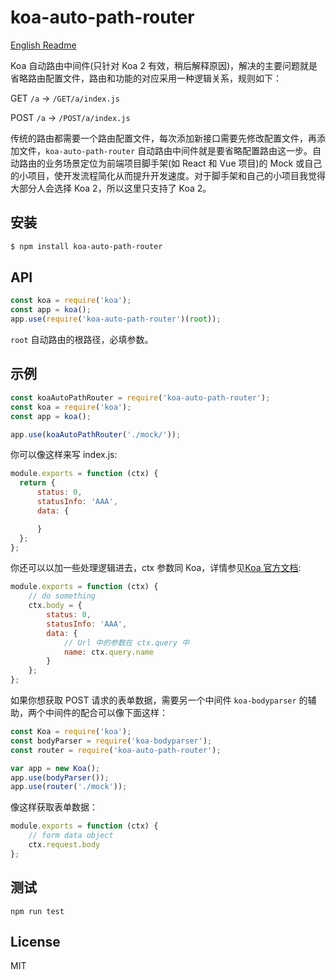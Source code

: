 # koa-auto-path-router

[English Readme](https://github.com/longze/koa-auto-path-router/blob/master/README.md)

Koa 自动路由中间件(只针对 Koa 2 有效，稍后解释原因)，解决的主要问题就是省略路由配置文件，路由和功能的对应采用一种逻辑关系，规则如下：

GET `/a` -> `/GET/a/index.js`

POST `/a` -> `/POST/a/index.js`

传统的路由都需要一个路由配置文件，每次添加新接口需要先修改配置文件，再添加文件，`koa-auto-path-router` 自动路由中间件就是要省略配置路由这一步。自动路由的业务场景定位为前端项目脚手架(如 React 和 Vue 项目)的 Mock 或自己的小项目，使开发流程简化从而提升开发速度。对于脚手架和自己的小项目我觉得大部分人会选择 Koa 2，所以这里只支持了 Koa 2。

## 安装

```bash
$ npm install koa-auto-path-router
```

## API

```js
const koa = require('koa');
const app = koa();
app.use(require('koa-auto-path-router')(root));
```

`root` 自动路由的根路径，必填参数。

## 示例

```js
const koaAutoPathRouter = require('koa-auto-path-router');
const koa = require('koa');
const app = koa();

app.use(koaAutoPathRouter('./mock/'));
```

你可以像这样来写 index.js:

```js
module.exports = function (ctx) {
  return {
      status: 0,
      statusInfo: 'AAA',
      data: {

      }
  };
};
```

你还可以以加一些处理逻辑进去，ctx 参数同 Koa，详情参见[Koa 官方文档](https://github.com/koajs/koa#context-request-and-response):

```js
module.exports = function (ctx) {
    // do something
    ctx.body = {
        status: 0,
        statusInfo: 'AAA',
        data: {
            // Url 中的参数在 ctx.query 中
            name: ctx.query.name
        }
    };
};
```

如果你想获取 POST 请求的表单数据，需要另一个中间件 `koa-bodyparser` 的辅助，两个中间件的配合可以像下面这样：

```js
const Koa = require('koa');
const bodyParser = require('koa-bodyparser');
const router = require('koa-auto-path-router');

var app = new Koa();
app.use(bodyParser());
app.use(router('./mock'));
```

像这样获取表单数据：

```js
module.exports = function (ctx) {
    // form data object
    ctx.request.body
};
```

## 测试

    npm run test

## License

MIT
